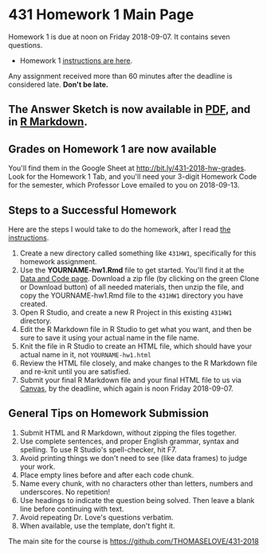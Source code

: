 # 431 Homework 1 Main Page

Homework 1 is due at noon on Friday 2018-09-07. It contains seven questions.

- Homework 1 [instructions are here](https://github.com/THOMASELOVE/431-2018/blob/master/homework/Homework1/431-2018-hw1.md).

Any assignment received more than 60 minutes after the deadline is considered late. **Don't be late.**

## The Answer Sketch is now available in [PDF](https://github.com/THOMASELOVE/431-2018/blob/master/homework/Homework1/431-2018-hw1sketch.pdf), and in [R Markdown](https://raw.githubusercontent.com/THOMASELOVE/431-2018/master/homework/Homework1/431-2018-hw1sketch.Rmd).

## Grades on Homework 1 are now available

You'll find them in the Google Sheet at http://bit.ly/431-2018-hw-grades. Look for the Homework 1 Tab, and you'll need your 3-digit Homework Code for the semester, which Professor Love emailed to you on 2018-09-13.

## Steps to a Successful Homework

Here are the steps I would take to do the homework, after I read [the instructions](https://github.com/THOMASELOVE/431-2018/blob/master/homework/Homework1/431-2018-hw1.md).

1. Create a new directory called something like `431HW1`, specifically for this homework assignment.
2. Use the **YOURNAME-hw1.Rmd** file to get started. You'll find it at the [Data and Code page](https://github.com/THOMASELOVE/431-2018-data). Download a zip file (by clicking on the green Clone or Download button) of all needed materials, then unzip the file, and copy the YOURNAME-hw1.Rmd file to the `431HW1` directory you have created.
3. Open R Studio, and create a new R Project in this existing `431HW1` directory. 
4. Edit the R Markdown file in R Studio to get what you want, and then be sure to save it using your actual name in the file name.
5. Knit the file in R Studio to create an HTML file, which should have your actual name in it, not `YOURNAME-hw1.html`
6. Review the HTML file closely, and make changes to the R Markdown file and re-knit until you are satisfied.
7. Submit your final R Markdown file and your final HTML file to us via [Canvas](https://canvas.case.edu), by the deadline, which again is noon Friday 2018-09-07.

## General Tips on Homework Submission

1. Submit HTML and R Markdown, without zipping the files together.
2. Use complete sentences, and proper English grammar, syntax and spelling. To use R Studio's spell-checker, hit F7.
3. Avoid printing things we don't need to see (like data frames) to judge your work.
4. Place empty lines before and after each code chunk.
5. Name every chunk, with no characters other than letters, numbers and underscores. No repetition!
6. Use headings to indicate the question being solved. Then leave a blank line before continuing with text.
7. Avoid repeating Dr. Love's questions verbatim.
8. When available, use the template, don't fight it.

The main site for the course is https://github.com/THOMASELOVE/431-2018
